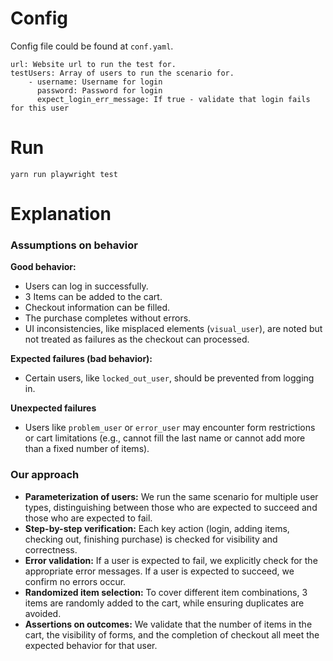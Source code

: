 # Config

Config file could be found at `conf.yaml`.

```
url: Website url to run the test for.
testUsers: Array of users to run the scenario for.
    - username: Username for login
      password: Password for login
      expect_login_err_message: If true - validate that login fails for this user
```

# Run

`yarn run playwright test`

# Explanation

### Assumptions on behavior

**Good behavior:**

- Users can log in successfully.
- 3 Items can be added to the cart.
- Checkout information can be filled.
- The purchase completes without errors.
- UI inconsistencies, like misplaced elements (`visual_user`), are noted but not treated as failures as the checkout can processed.

**Expected failures (bad behavior):**
- Certain users, like `locked_out_user`, should be prevented from logging in.

**Unexpected failures**
- Users like `problem_user` or `error_user` may encounter form restrictions or cart limitations (e.g., cannot fill the last name or cannot add more than a fixed number of items).

### Our approach

- **Parameterization of users:** We run the same scenario for multiple user types, distinguishing between those who are expected to succeed and those who are expected to fail.
- **Step-by-step verification:** Each key action (login, adding items, checking out, finishing purchase) is checked for visibility and correctness.
- **Error validation:** If a user is expected to fail, we explicitly check for the appropriate error messages. If a user is expected to succeed, we confirm no errors occur.
- **Randomized item selection:** To cover different item combinations, 3 items are randomly added to the cart, while ensuring duplicates are avoided.
- **Assertions on outcomes:** We validate that the number of items in the cart, the visibility of forms, and the completion of checkout all meet the expected behavior for that user.
